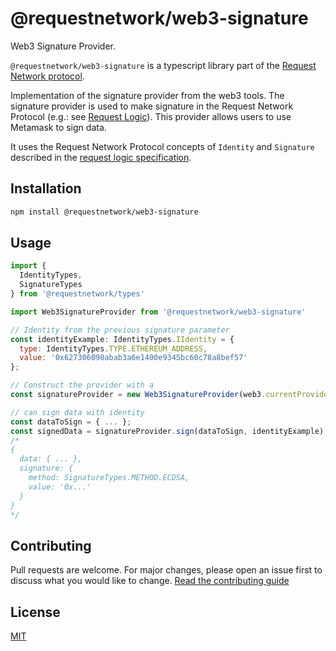 # @requestnetwork/web3-signature

Web3 Signature Provider.

`@requestnetwork/web3-signature` is a typescript library part of the [Request Network protocol](https://github.com/RequestNetwork/requestNetwork).

Implementation of the signature provider from the web3 tools.
The signature provider is used to make signature in the Request Network Protocol (e.g.: see [Request Logic](/packages/request-logic)).
This provider allows users to use Metamask to sign data.

It uses the Request Network Protocol concepts of `Identity` and `Signature` described in the [request logic specification](/packages/request-logic/specs/request-logic-specification-v2.0.0.md).

## Installation

```bash
npm install @requestnetwork/web3-signature
```

## Usage

```javascript
import {
  IdentityTypes,
  SignatureTypes
} from '@requestnetwork/types'

import Web3SignatureProvider from '@requestnetwork/web3-signature'

// Identity from the previous signature parameter
const identityExample: IdentityTypes.IIdentity = {
  type: IdentityTypes.TYPE.ETHEREUM_ADDRESS,
  value: '0x627306090abab3a6e1400e9345bc60c78a8bef57'
};

// Construct the provider with a
const signatureProvider = new Web3SignatureProvider(web3.currentProvider);

// can sign data with identity
const dataToSign = { ... };
const signedData = signatureProvider.sign(dataToSign, identityExample);
/*
{
  data: { ... },
  signature: {
    method: SignatureTypes.METHOD.ECDSA,
    value: '0x...'
  }
}
*/
```

## Contributing

Pull requests are welcome. For major changes, please open an issue first to discuss what you would like to change.
[Read the contributing guide](/CONTRIBUTING.md)

## License

[MIT](/LICENSE)
